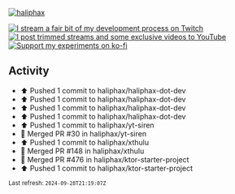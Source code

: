 [![haliphax](https://pbs.twimg.com/profile_banners/458808076/1545597092/1500x500)](https://haliphax.dev)

[![I stream a fair bit of my development process on Twitch](https://img.shields.io/twitch/status/haliphax?logo=twitch&style=for-the-badge)](https://twitch.tv/haliphax) &nbsp; [![I post trimmed streams and some exclusive videos to YouTube](https://img.shields.io/badge/youtube-watch-f00?logo=youtube&style=for-the-badge)](https://youtube.com/haliphaxyt) &nbsp; [![Support my experiments on ko-fi](https://img.shields.io/badge/kofi-support-ff5e5b?logo=ko-fi&style=for-the-badge)](https://ko-fi.com/haliphax)

## Activity

* ⬆️ Pushed 1 commit to haliphax/haliphax-dot-dev
* ⬆️ Pushed 1 commit to haliphax/haliphax-dot-dev
* ⬆️ Pushed 1 commit to haliphax/haliphax-dot-dev
* ⬆️ Pushed 1 commit to haliphax/haliphax-dot-dev
* ⬆️ Pushed 1 commit to haliphax/yt-siren
* 🎉 Merged PR #30 in haliphax/yt-siren
* ⬆️ Pushed 1 commit to haliphax/xthulu
* 🎉 Merged PR #148 in haliphax/xthulu
* 🎉 Merged PR #476 in haliphax/ktor-starter-project
* ⬆️ Pushed 1 commit to haliphax/ktor-starter-project

<small>Last refresh: `2024-09-28T21:19:07Z`</small>
